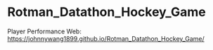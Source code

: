 # Rotman_Datathon_Hockey_Game
Player Performance Web: https://johnnywang1899.github.io/Rotman_Datathon_Hockey_Game/
